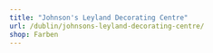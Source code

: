 ```yaml
---
title: "Johnson's Leyland Decorating Centre"
url: /dublin/johnsons-leyland-decorating-centre/
shop: Farben
---
```

